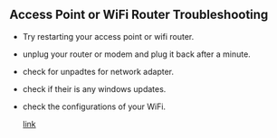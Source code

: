 ##  Access Point or WiFi Router Troubleshooting

- Try restarting your access point or wifi router.
- unplug your router or modem and plug it back after a minute.
- check for unpadtes for network adapter.
- check if their is any windows updates.
- check the configurations of your WiFi.

  [link](https://support.microsoft.com/en-us/windows/fix-wi-fi-connection-issues-in-windows-9424a1f7-6a3b-65a6-4d78-7f07eee84d2c#WindowsVersion=Windows_10)
  
